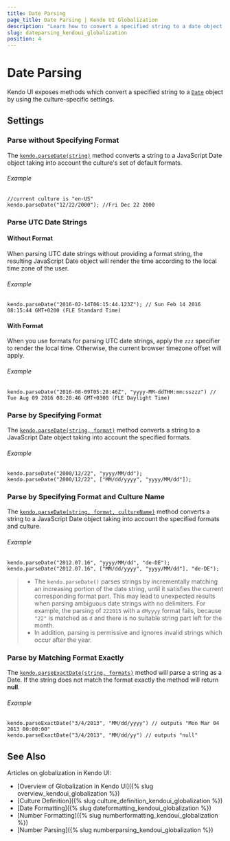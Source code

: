 ```yaml
---
title: Date Parsing
page_title: Date Parsing | Kendo UI Globalization
description: "Learn how to convert a specified string to a date object using the Kendo UI culture specific settings."
slug: dateparsing_kendoui_globalization
position: 4
---
```


# Date Parsing

Kendo UI exposes methods which convert a specified string to a [`Date`](https://developer.mozilla.org/en-US/docs/Web/JavaScript/Reference/Global_Objects/Date) object by using the culture-specific settings.

## Settings

### Parse without Specifying Format

The [`kendo.parseDate(string)`](/api/javascript/kendo/methods/parsedate) method converts a string to a JavaScript Date object taking into account the culture's set of default formats.

###### Example

    //current culture is "en-US"
    kendo.parseDate("12/22/2000"); //Fri Dec 22 2000

### Parse UTC Date Strings

#### Without Format

When parsing UTC date strings without providing a format string, the resulting JavaScript Date object will render the time according to the local time zone of the user.

###### Example

    kendo.parseDate("2016-02-14T06:15:44.123Z"); // Sun Feb 14 2016 08:15:44 GMT+0200 (FLE Standard Time)

#### With Format

When you use formats for parsing UTC date strings, apply the `zzz` specifier to render the local time. Otherwise, the current browser timezone offset will apply.

###### Example

    kendo.parseDate("2016-08-09T05:28:46Z", "yyyy-MM-ddTHH:mm:sszzz") // Tue Aug 09 2016 08:28:46 GMT+0300 (FLE Daylight Time)

### Parse by Specifying Format

The [`kendo.parseDate(string, format)`](/api/javascript/kendo/methods/parsedate) method converts a string to a JavaScript Date object taking into account the specified formats.

###### Example

    kendo.parseDate("2000/12/22", "yyyy/MM/dd");
    kendo.parseDate("2000/12/22", ["MM/dd/yyyy", "yyyy/MM/dd"]);

### Parse by Specifying Format and Culture Name

The [`kendo.parseDate(string, format, cultureName)`](/api/javascript/kendo/methods/parsedate) method converts a string to a JavaScript Date object taking into account the specified formats and culture.

###### Example

    kendo.parseDate("2012.07.16", "yyyy/MM/dd", "de-DE");
  	kendo.parseDate("2012.07.16", ["MM/dd/yyyy", "yyyy/MM/dd"], "de-DE");

> * The `kendo.parseDate()` parses strings by incrementally matching an increasing portion of the date string, until it satisfies the current corresponding format part. This may lead to unexpected results when parsing ambiguous date strings with no delimiters. For example, the parsing of `222015` with a `dMyyyy` format fails, because `"22"` is matched as `d` and there is no suitable string part left for the month.
> * In addition, parsing is permissive and ignores invalid strings which occur after the year.

### Parse by Matching Format Exactly

The [`kendo.parseExactDate(string, formats)`](/api/javascript/kendo/methods/parseexactdate) method will parse a string as a Date. If the string does not match the format exactly the method will return **null**.

###### Example

    kendo.parseExactDate("3/4/2013", "MM/dd/yyyy") // outputs "Mon Mar 04 2013 00:00:00"
    kendo.parseExactDate("3/4/2013", "MM/dd/yy") // outputs "null"


## See Also

Articles on globalization in Kendo UI:

* [Overview of Globalization in Kendo UI]({% slug overview_kendoui_globalization %})
* [Culture Definition]({% slug culture_definition_kendoui_globalization %})
* [Date Formatting]({% slug dateformatting_kendoui_globalization %})
* [Number Formatting]({% slug numberformatting_kendoui_globalization %})
* [Number Parsing]({% slug numberparsing_kendoui_globalization %})
